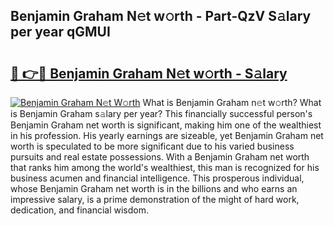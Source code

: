 ## Benjamin Graham N𝚎t w𝚘rth - Part-QzV S𝚊lary per year qGMUI

# <h2><a href="http://gc54nc.nevu.top/?p=Benjamin+Graham">🔗 👉🔴 Benjamin Graham N𝚎t w𝚘rth - S𝚊lary</a></h2>

[![Benjamin Graham N𝚎t W𝚘rth](https://i.imgur.com/Oavwk0R.jpeg)](http://gc54nc.nevu.top/?p=Benjamin+Graham)
What is Benjamin Graham n𝚎t w𝚘rth? What is Benjamin Graham s𝚊lary per year?
This financially successful person's Benjamin Graham net worth is significant, making him one of the wealthiest in his profession. His yearly earnings are sizeable, yet Benjamin Graham net worth is speculated to be more significant due to his varied business pursuits and real estate possessions. With a Benjamin Graham net worth that ranks him among the world's wealthiest, this man is recognized for his business acumen and financial intelligence. This prosperous individual, whose Benjamin Graham net worth is in the billions and who earns an impressive salary, is a prime demonstration of the might of hard work, dedication, and financial wisdom.
